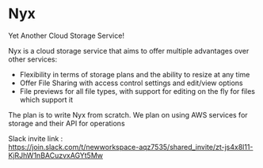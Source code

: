 # Nyx
Yet Another Cloud Storage Service!

Nyx is a cloud storage service that aims to offer multiple advantages over other services:
- Flexibility in terms of storage plans and the ability to resize at any time
- Offer File Sharing with access control settings and edit/view options
- File previews for all file types, with support for editing on the fly for files which support it

The plan is to write Nyx from scratch. We plan on using AWS services for storage and their API for operations  

Slack invite link :  
https://join.slack.com/t/newworkspace-aqz7535/shared_invite/zt-js4x8l11-KjRJhW1nBACuzvxAGYt5Mw  
